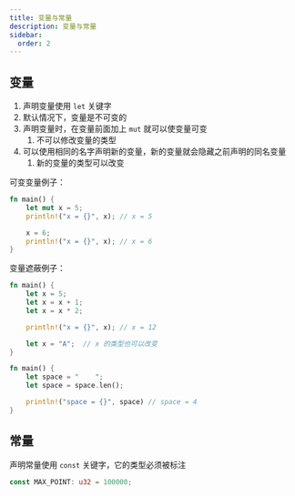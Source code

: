 ```yaml
---
title: 变量与常量
description: 变量与常量
sidebar:
  order: 2
---
```


## 变量

1. 声明变量使用 `let` 关键字
2. 默认情况下，变量是不可变的
3. 声明变量时，在变量前面加上 `mut` 就可以使变量可变
   1. 不可以修改变量的类型
4. 可以使用相同的名字声明新的变量，新的变量就会隐藏之前声明的同名变量
   1. 新的变量的类型可以改变

可变变量例子：

```rust
fn main() {
    let mut x = 5;
    println!("x = {}", x); // x = 5

    x = 6;
    println!("x = {}", x); // x = 6
}
```

变量遮蔽例子：

```rust
fn main() {
    let x = 5;
    let x = x + 1;
    let x = x * 2;

    println!("x = {}", x); // x = 12

    let x = "A";  // x 的类型也可以改变
}
```

```rust
fn main() {
    let space = "    ";
    let space = space.len();

    println!("space = {}", space) // space = 4
}
```

## 常量

声明常量使用 `const` 关键字，它的类型必须被标注

```rust
const MAX_POINT: u32 = 100000;
```
